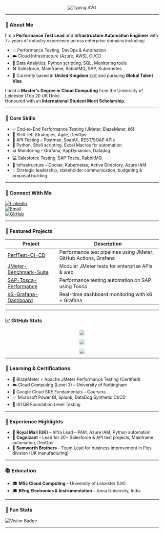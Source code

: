 <!-- Banner -->
<p align="center">
  <img src="https://readme-typing-svg.demolab.com?font=Fira+Code&size=26&pause=1000&color=3D54CE&center=true&width=600&lines=Hi+I'm+Srinivaas+Jaganaathan!;Performance+Test+Lead+%7C+Cloud+Computing+%7C+Infra+%7C+&+%7C+project+%7C+management;+%7C+9%2B+Years+Expertise" alt="Typing SVG" />
</p>

---

### 👋 About Me

I'm a **Performance Test Lead** and **Infrastructure Automation Engineer** with 7+ years of industry experience across enterprise domains including:

- 💥 Performance Testing, DevOps & Automation
- ☁️ Cloud Infrastructure (Azure, AWS), CI/CD
- 🧠 Data Analytics, Python scripting, SQL, Monitoring tools
- 🛠️ Salesforce, Mainframe, RabbitMQ, SAP, Kubernetes
- 📍 Currently based in **United Kingdom** 🇬🇧 and pursuing **Global Talent Visa**

I hold a **Master's Degree in Cloud Computing** from the University of Leicester (Top 20 UK Univ).  
Honoured with an **International Student Merit Scholarship**.

---

### 🚀 Core Skills

- ✅ End-to-End Performance Testing (JMeter, BlazeMeter, k6)
- 🔄 Shift-left Strategies, Agile, DevOps
- 🧪 API Testing – Postman, SoapUI, REST/SOAP APIs
- 🐍 Python, Shell scripting, Excel Macros for automation
- 📊 Monitoring – Grafana, AppDynamics, Datadog
- 💻 Salesforce Testing, SAP Tosca, RabbitMQ
- 🧠 Infrastructure – Docker, Kubernetes, Active Directory, Azure IAM
- 💡 Strategic leadership, stakeholder communication, budgeting & proposal building

---

### 🔗 Connect With Me

[![LinkedIn](https://img.shields.io/badge/-LinkedIn-blue?style=flat-square&logo=linkedin&logoColor=white)](https://linkedin.com/in/YOUR-LINKEDIN)  
[![Email](https://img.shields.io/badge/-Email-red?style=flat-square&logo=gmail&logoColor=white)](mailto:srinivaasjag@gmail.com)  
[![GitHub](https://img.shields.io/badge/-GitHub-black?style=flat-square&logo=github&logoColor=white)](https://github.com/SrinivaasJaganaathan)

---

### 📁 Featured Projects

| Project | Description |
|--------|-------------|
| [PerfTest-CI-CD](https://github.com/SrinivaasJaganaathan/PerfTest-CI-CD) | Performance test pipelines using JMeter, GitHub Actions, Grafana |
| [JMeter-Benchmark-Suite](https://github.com/SrinivaasJaganaathan/JMeter-Benchmark-Suite) | Modular JMeter tests for enterprise APIs & web |
| [SAP-Tosca-Performance](https://github.com/SrinivaasJaganaathan/SAP-Tosca-Performance) | Performance testing automation on SAP using Tosca |
| [k6-Grafana-Dashboard](https://github.com/SrinivaasJaganaathan/k6-Grafana-Dashboard) | Real-time dashboard monitoring with k6 + Grafana |

---

### 📈 GitHub Stats

<p align="center">
  <img src="https://github-readme-stats.vercel.app/api?username=SrinivaasJaganaathan&show_icons=true&theme=tokyonight" />
</p>

<p align="center">
  <img src="https://github-readme-stats.vercel.app/api/top-langs/?username=SrinivaasJaganaathan&layout=compact&theme=tokyonight" />
</p>

<p align="center">
  <img src="https://streak-stats.demolab.com?user=SrinivaasJaganaathan&theme=tokyonight" />
</p>

---

### 🧠 Learning & Certifications

- 🧪 BlazeMeter + Apache JMeter Performance Testing (Certified)
- ☁️ Cloud Computing (Level 3) – University of Nottingham
- 🎯 Google Cloud SRE Fundamentals – Coursera
- 📈 Microsoft Power BI, Splunk, DataDog Synthetic CI/CD
- 📖 ISTQB Foundation Level Testing

---

### 💼 Experience Highlights

- 🏢 **Royal Mail (UK)** – Infra Lead – PAM, Azure IAM, Python automation
- 🏢 **Cognizant** – Lead for 20+ Salesforce & API test projects, Mainframe automation, DevOps
- 🏢 **Samworth Brothers** – Team Lead for business improvement in Pies division (UK manufacturing)

---

### 📚 Education

- 🎓 **MSc Cloud Computing** – University of Leicester (UK)
- 🎓 **BEng Electronics & Instrumentation** – Anna University, India

---

### 📍 Fun Stats

![Visitor Badge](https://komarev.com/ghpvc/?username=SrinivaasJaganaathan&color=brightgreen)

---

